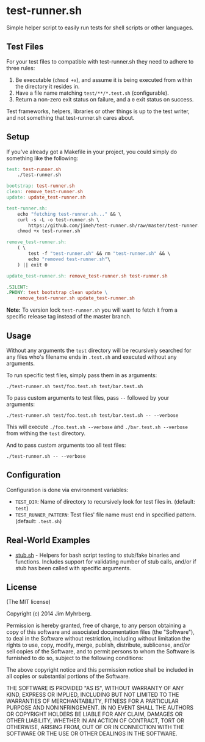 # test-runner.sh

Simple helper script to easily run tests for shell scripts or other languages.


## Test Files

For your test files to compatible with test-runner.sh they need to adhere to
three rules:

1. Be executable (`chmod +x`), and assume it is being executed from within the
   directory it resides in.
2. Have a file name matching `test/**/*.test.sh` (configurable).
3. Return a non-zero exit status on failure, and a `0` exit status on success.

Test frameworks, helpers, libraries or other things is up to the test writer,
and not something that test-runner.sh cares about.


## Setup

If you've already got a Makefile in your project, you could simply do
something like the following:

```Makefile
test: test-runner.sh
	./test-runner.sh

bootstrap: test-runner.sh
clean: remove_test-runner.sh
update: update_test-runner.sh

test-runner.sh:
	echo "fetching test-runner.sh..." && \
	curl -s -L -o test-runner.sh \
		https://github.com/jimeh/test-runner.sh/raw/master/test-runner.sh && \
	chmod +x test-runner.sh

remove_test-runner.sh:
	( \
		test -f "test-runner.sh" && rm "test-runner.sh" && \
		echo "removed test-runner.sh"\
	) || exit 0

update_test-runner.sh: remove_test-runner.sh test-runner.sh

.SILENT:
.PHONY: test bootstrap clean update \
	remove_test-runner.sh update_test-runner.sh
```

**Note:** To version lock `test-runner.sh` you will want to fetch it from a
specific release tag instead of the master branch.


## Usage

Without any arguments the `test` directory will be recursively searched for
any files who's filename ends in `.test.sh` and executed without any
arguments.

To run specific test files, simply pass them in as arguments:

    ./test-runner.sh test/foo.test.sh test/bar.test.sh

To pass custom arguments to test files, pass `--` followed by your arguments:

    ./test-runner.sh test/foo.test.sh test/bar.test.sh -- --verbose

This will execute `./foo.test.sh --verbose` and `./bar.test.sh --verbose` from
withing the `test` directory.

And to pass custom arguments too all test files:

    ./test-runner.sh -- --verbose


## Configuration

Configuration is done via environment variables:

- `TEST_DIR`: Name of directory to recursively look for test files
  in. (default: `test`)
- `TEST_RUNNER_PATTERN`: Test files' file name must end in specified
  pattern. (default: `.test.sh`)


## Real-World Examples

- [stub.sh](https://github.com/jimeh/stub.sh) - Helpers for bash script
  testing to stub/fake binaries and functions. Includes support for validating
  number of stub calls, and/or if stub has been called with specific
  arguments.


## License

(The MIT license)

Copyright (c) 2014 Jim Myhrberg.

Permission is hereby granted, free of charge, to any person obtaining a copy
of this software and associated documentation files (the "Software"), to deal
in the Software without restriction, including without limitation the rights
to use, copy, modify, merge, publish, distribute, sublicense, and/or sell
copies of the Software, and to permit persons to whom the Software is
furnished to do so, subject to the following conditions:

The above copyright notice and this permission notice shall be included in all
copies or substantial portions of the Software.

THE SOFTWARE IS PROVIDED "AS IS", WITHOUT WARRANTY OF ANY KIND, EXPRESS OR
IMPLIED, INCLUDING BUT NOT LIMITED TO THE WARRANTIES OF MERCHANTABILITY,
FITNESS FOR A PARTICULAR PURPOSE AND NONINFRINGEMENT. IN NO EVENT SHALL THE
AUTHORS OR COPYRIGHT HOLDERS BE LIABLE FOR ANY CLAIM, DAMAGES OR OTHER
LIABILITY, WHETHER IN AN ACTION OF CONTRACT, TORT OR OTHERWISE, ARISING FROM,
OUT OF OR IN CONNECTION WITH THE SOFTWARE OR THE USE OR OTHER DEALINGS IN THE
SOFTWARE.
